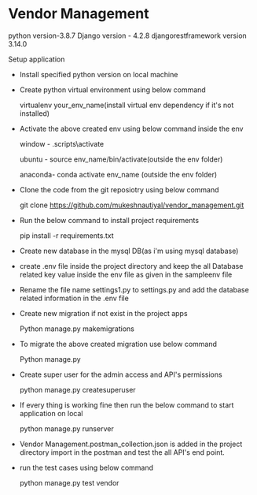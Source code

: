 # Vendor Management
python version-3.8.7
Django version - 4.2.8
djangorestframework version 3.14.0

Setup application
- Install specified python version on local machine

- Create python virtual environment using below command

    virtualenv your_env_name(install virtual env dependency if it's not installed)

- Activate the above created env using below command inside the env

    window - \.scripts\activate

    ubuntu - source env_name/bin/activate(outside the env folder)

    anaconda- conda activate env_name (outside the env folder)

- Clone the code from the git reposiotry using below command

    git clone https://github.com/mukeshnautiyal/vendor_management.git

- Run the below command to install project requirements

    pip install -r requirements.txt

- Create new database in the mysql DB(as i'm using mysql database) 

- create .env file inside the project directory and keep the all Database related key value inside the env file as given in the sampleenv file

- Rename the file name settings1.py to settings.py and add the database related information in the .env file

- Create new migration if not exist in the project apps

    Python manage.py makemigrations

- To migrate the above created migration use below command

    Python manage.py 
    
- Create super user for the admin access and API's permissions

    python manage.py createsuperuser

- If every thing is working fine then run the below command to start application on local

    python manage.py runserver

- Vendor Management.postman_collection.json is added in the project directory import in the postman and test the all API's end point.

- run the test cases using below command

    python manage.py test vendor